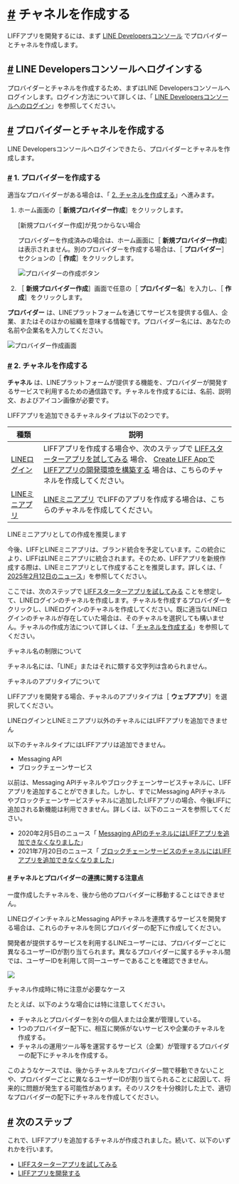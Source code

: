 # [\#](https://developers.line.biz/ja/docs/liff/getting-started/#page-title) チャネルを作成する

LIFFアプリを開発するには、まず [LINE Developersコンソール](https://developers.line.biz/console/) でプロバイダーとチャネルを作成します。

## [\#](https://developers.line.biz/ja/docs/liff/getting-started/#log-in-to-line-developers-console) LINE Developersコンソールへログインする

プロバイダーとチャネルを作成するため、まずはLINE Developersコンソールへログインします。ログイン方法について詳しくは、「 [LINE Developersコンソールへのログイン](https://developers.line.biz/ja/docs/line-developers-console/login-account/)」を参照してください。

## [\#](https://developers.line.biz/ja/docs/liff/getting-started/#creating-provider-and-channel) プロバイダーとチャネルを作成する

LINE Developersコンソールへログインできたら、プロバイダーとチャネルを作成します。

### [\#](https://developers.line.biz/ja/docs/liff/getting-started/#step-one-create-provider) 1\. プロバイダーを作成する

適当なプロバイダーがある場合は、「 [2\. チャネルを作成する](https://developers.line.biz/ja/docs/liff/getting-started/#step-two-create-channel)」へ進みます。

1. ホーム画面の［ **新規プロバイダー作成**］をクリックします。

   \[新規プロバイダー作成\]が見つからない場合

   プロバイダーを作成済みの場合は、ホーム画面に［ **新規プロバイダー作成**］は表示されません。別のプロバイダーを作成する場合は、［ **プロバイダー**］セクションの［ **作成**］をクリックします。

   ![プロバイダーの作成ボタン](https://developers.line.biz/assets/img/providers-section-ja.e6e82b67.png)

2. ［ **新規プロバイダー作成**］画面で任意の［ **プロパイダー名**］を入力し、［ **作成**］をクリックします。

**プロバイダー** は、LINEプラットフォームを通じてサービスを提供する個人、企業、またはそのほかの組織を意味する情報です。プロバイダー名には、あなたの名前や企業名を入力してください。

![プロバイダー作成画面](https://developers.line.biz/assets/img/create-provider-ja.9db34f2e.png)

### [\#](https://developers.line.biz/ja/docs/liff/getting-started/#step-two-create-channel) 2\. チャネルを作成する

**チャネル** は、LINEプラットフォームが提供する機能を、プロバイダーが開発するサービスで利用するための通信路です。チャネルを作成するには、名前、説明文、およびアイコン画像が必要です。

LIFFアプリを追加できるチャネルタイプは以下の2つです。

| 種類                                                                 | 説明                                                                                                                                                                                                                                                                                                               |
| -------------------------------------------------------------------- | ------------------------------------------------------------------------------------------------------------------------------------------------------------------------------------------------------------------------------------------------------------------------------------------------------------------ |
| [LINEログイン](https://developers.line.biz/ja/docs/line-login/)      | LIFFアプリを作成する場合や、次のステップで [LIFFスターターアプリを試してみる](https://developers.line.biz/ja/docs/liff/trying-liff-app/) 場合、 [Create LIFF AppでLIFFアプリの開発環境を構築する](https://developers.line.biz/ja/docs/liff/cli-tool-create-liff-app/) 場合は、こちらのチャネルを作成してください。 |
| [LINEミニアプリ](https://developers.line.biz/ja/docs/line-mini-app/) | [LINEミニアプリ](https://developers.line.biz/ja/docs/line-mini-app/quickstart/) でLIFFのアプリを作成する場合は、こちらのチャネルを作成してください。                                                                                                                                                               |

LINEミニアプリとしての作成を推奨します

今後、LIFFとLINEミニアプリは、ブランド統合を予定しています。この統合により、LIFFはLINEミニアプリに統合されます。そのため、LIFFアプリを新規作成する際は、LINEミニアプリとして作成することを推奨します。詳しくは、「 [2025年2月12日のニュース](https://developers.line.biz/ja/news/2025/02/12/line-mini-app/)」を参照してください。

ここでは、次のステップで [LIFFスターターアプリを試してみる](https://developers.line.biz/ja/docs/liff/trying-liff-app/) ことを想定して、LINEログインのチャネルを作成します。チャネルを作成するプロバイダーをクリックし、LINEログインのチャネルを作成してください。既に適当なLINEログインのチャネルが存在していた場合は、そのチャネルを選択しても構いません。チャネルの作成方法について詳しくは、「 [チャネルを作成する](https://developers.line.biz/ja/docs/line-developers-console/overview/#creating-a-channel)」を参照してください。

チャネル名の制限について

チャネル名には、「LINE」またはそれに類する文字列は含められません。

チャネルのアプリタイプについて

LIFFアプリを開発する場合、チャネルのアプリタイプは［ **ウェブアプリ**］を選択してください。

LINEログインとLINEミニアプリ以外のチャネルにはLIFFアプリを追加できません

以下のチャネルタイプにはLIFFアプリは追加できません。

- Messaging API
- ブロックチェーンサービス

以前は、Messaging APIチャネルやブロックチェーンサービスチャネルに、LIFFアプリを追加することができました。しかし、すでにMessaging APIチャネルやブロックチェーンサービスチャネルに追加したLIFFアプリの場合、今後LIFFに追加される新機能は利用できません。詳しくは、以下のニュースを参照してください。

- 2020年2月5日のニュース「 [Messaging APIのチャネルにはLIFFアプリを追加できなくなりました](https://developers.line.biz/ja/news/2020/02/05/liff-channel-type/)」
- 2021年7月20日のニュース「 [ブロックチェーンサービスのチャネルにはLIFFアプリを追加できなくなりました](https://developers.line.biz/ja/news/2021/07/20/liff-cannot-be-used-with-blockchain-service-channels/)」

#### [\#](https://developers.line.biz/ja/docs/liff/getting-started/#channel-and-provider-linkage) チャネルとプロバイダーの連携に関する注意点

一度作成したチャネルを、後から他のプロバイダーに移動することはできません。

LINEログインチャネルとMessaging APIチャネルを連携するサービスを開発する場合は、これらのチャネルを同じプロバイダーの配下に作成してください。

開発者が提供するサービスを利用するLINEユーザーには、プロバイダーごとに異なるユーザーIDが割り当てられます。異なるプロバイダーに属するチャネル間では、ユーザーIDを利用して同一ユーザーであることを確認できません。

![](https://developers.line.biz/assets/img/different-user-ids.8c0c6c67.png)

チャネル作成時に特に注意が必要なケース

たとえば、以下のような場合には特に注意してください。

- チャネルとプロバイダーを別々の個人または企業が管理している。
- 1つのプロバイダー配下に、相互に関係がないサービスや企業のチャネルを作成する。
- チャネルの運用ツール等を運営するサービス（企業）が管理するプロバイダーの配下にチャネルを作成する。

このようなケースでは、後からチャネルをプロバイダー間で移動できないことや、プロバイダーごとに異なるユーザーIDが割り当てられることに起因して、将来的に問題が発生する可能性があります。そのリスクを十分検討した上で、適切なプロバイダーの配下にチャネルを作成してください。

## [\#](https://developers.line.biz/ja/docs/liff/getting-started/#steps-after-creating-channel) 次のステップ

これで、LIFFアプリを追加するチャネルが作成されました。続いて、以下のいずれかを行います。

- [LIFFスターターアプリを試してみる](https://developers.line.biz/ja/docs/liff/trying-liff-app/)
- [LIFFアプリを開発する](https://developers.line.biz/ja/docs/liff/developing-liff-apps/)
